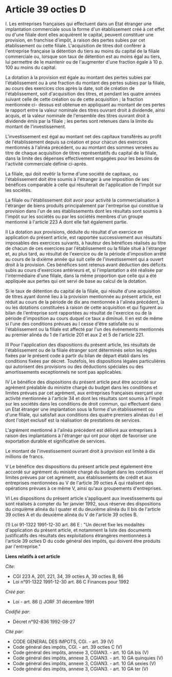 # Article 39 octies D

I. Les entreprises françaises qui effectuent dans un Etat étranger une implantation commerciale sous la forme d'un
établissement créé à cet effet ou d'une filiale dont elles acquièrent le capital, peuvent constituer une provision, en
franchise d'impôt, à raison des pertes subies par cet établissement ou cette filiale. L'acquisition de titres doit conférer à
l'entreprise française la détention du tiers au moins du capital de la filiale commerciale ou, lorsque son taux de détention
est au moins égal au tiers, lui permettre de le maintenir ou de l'augmenter d'une fraction égale à 10 p. 100 au moins du
capital.

La dotation à la provision est égale au montant des pertes subies par l'établissement ou à une fraction du montant des pertes
subies par la filiale, au cours des exercices clos après la date, soit de création de l'établissement, soit d'acquisition des
titres, et pendant les quatre années suivant celle de cette création ou de cette acquisition ; la fraction mentionnée ci-
dessus est obtenue en appliquant au montant de ces pertes le rapport entre la valeur nominale des titres ouvrant droit à
dividende, ainsi acquis, et la valeur nominale de l'ensemble des titres ouvrant droit à dividende émis par la filiale ; les
pertes sont retenues dans la limite du montant de l'investissement.

L'investissement est égal au montant net des capitaux transférés au profit de l'établissement depuis sa création et pour
chacun des exercices mentionnés à l'alinéa précédent, ou au montant des sommes versées au titre de chaque acquisition de
titres représentatifs du capital de la filiale, dans la limite des dépenses effectivement engagées pour les besoins de
l'activité commerciale définie ci-après.

La filiale, qui doit revêtir la forme d'une société de capitaux, ou l'établissement doit être soumis à l'étranger à une
imposition de ses bénéfices comparable à celle qui résulterait de l'application de l'impôt sur les sociétés.

La filiale ou l'établissement doit avoir pour activité la commercialisation à l'étranger de biens produits principalement par
l'entreprise qui constitue la provision dans l'un de ses établissements dont les résultats sont soumis à l'impôt sur les
sociétés ou par les sociétés membres d'un groupe mentionné à l'article 223 A dont elle fait également partie.

II La dotation aux provisions, déduite du résultat d'un exercice en application du présent article, est rapportée
successivement aux résultats imposables des exercices suivants, à hauteur des bénéfices réalisés au titre de chacun de ces
exercices par l'établissement ou la filiale situé à l'étranger et, au plus tard, au résultat de l'exercice ou de la période
d'imposition arrêté au cours de la dixième année qui suit celle de l'investissement qui a ouvert droit à la provision. Ces
bénéfices sont retenus avant déduction des déficits subis au cours d'exercices antérieurs et, si l'implantation a été
réalisée par l'intermédiaire d'une filiale, dans la même proportion que celle qui a été appliquée aux pertes qui ont servi de
base au calcul de la dotation.

Si le taux de détention du capital de la filiale, qui résulte d'une acquisition de titres ayant donné lieu à la provision
mentionnée au présent article, est réduit au cours de la période de dix ans mentionnée à l'alinéa précédent, la ou les
dotations constituées à raison de cette acquisition et qui figurent au bilan de l'entreprise sont rapportées au résultat de
l'exercice ou de la période d'imposition au cours duquel ce taux a diminué. Il en est de même si l'une des conditions prévues
au I cesse d'être satisfaite ou si l'établissement ou la filiale est affecté par l'un des événements mentionnés au premier
alinéa du 1 de l'article 201 et aux 2 et 5 de l'article 221.

III Pour l'application des dispositions du présent article, les résultats de l'établissement ou de la filiale étranger sont
déterminés selon les règles fixées par le présent code à partir du bilan de départ établi dans les conditions fixées par
décret. Toutefois, les dispositions légales particulières qui autorisent des provisions ou des déductions spéciales ou des
amortissements exceptionnels ne sont pas applicables.

IV Le bénéfice des dispositions du présent article peut être accordé sur agrément préalable du ministre chargé du budget dans
les conditions et limites prévues par cet agrément, aux entreprises françaises exerçant une activité mentionnée à l'article
34 et dont les résultats sont soumis à l'impôt sur les sociétés dans les conditions de droit commun, qui effectuent dans un
Etat étranger une implantation sous la forme d'un établissement ou d'une filiale, qui satisfait aux conditions des quatre
premiers alinéas du I et dont l'objet exclusif est la réalisation de prestations de services.

L'agrément mentionné à l'alinéa précédent est délivré aux entreprises à raison des implantations à l'étranger qui ont pour
objet de favoriser une exportation durable et significative de services.

Le montant de l'investissement ouvrant droit à provision est limité à dix millions de francs.

V Le bénéfice des dispositions du présent article peut également être accordé sur agrément du ministre chargé du budget dans
les conditions et limites prévues par cet agrément, aux établissements de crédit et aux entreprises mentionnées au V de
l'article 39 octies A qui réalisent des opérations prévues à ce même V, ainsi qu'aux groupements d'entreprises.

VI Les dispositions du présent article s'appliquent aux investissements qui sont réalisés à compter du 1er janvier 1992, sous
réserve des dispositions du cinquième alinéa du I quater et du deuxième alinéa du II bis de l'article 39 octies A et du
deuxième alinéa du V de l'article 39 octies B.

(1) Loi 91-1322 1991-12-30 art. 86 E : "Un décret fixe les modalités d'application du présent article, et notamment la liste
des documents justificatifs des résultats des exploitations étrangères mentionnées à l'article 39 octies D du code général
des impôts, qui doivent être produits par l'entreprise."

**Liens relatifs à cet article**

_Cite_:

  - CGI 223 A, 201, 221, 34, 39 octies A, 39 octies B, 86
  - Loi n°91-1322 1991-12-30 art. 86 C Finances pour 1992

_Créé par_:

  - Loi - art. 86 () JORF 31 décembre 1991

_Codifié par_:

  - Décret n°92-836 1992-08-27

_Cité par_:

  - CODE GENERAL DES IMPOTS, CGI. - art. 39 (V)
  - Code général des impôts, CGI. - art. 39 octies C (V)
  - Code général des impôts, annexe 3, CGIAN3. - art. 10 GA bis (V)
  - Code général des impôts, annexe 3, CGIAN3. - art. 10 GA quinquies (V)
  - Code général des impôts, annexe 3, CGIAN3. - art. 10 GA sexies (V)
  - Code général des impôts, annexe 3, CGIAN3. - art. 10 GA ter (V)
